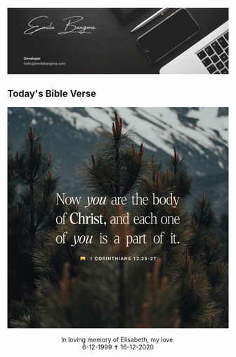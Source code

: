 <p align="center">
  <a href="https://www.linkedin.com/in/emilebangma/"><img src="https://raw.githubusercontent.com/saberzero1/saberzero1/main/banner.png"></a>
</p>

## Today's Bible Verse

<p align="center">
  <a href="https://www.bible.com/verse-of-the-day" target="_blank"><img src="https://raw.githubusercontent.com/saberzero1/saberzero1/main/assets/votd.jpg"></a>
</p>

<p align="center">
  In loving memory of Elisabeth, my love.<br>
  6-12-1999 ✝ 16-12-2020
<p>
